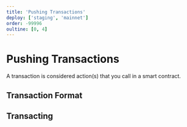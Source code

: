 ```yaml
---
title: 'Pushing Transactions'
deploy: ['staging', 'mainnet']
order: -99996
oultine: [0, 4]
---
```


# Pushing Transactions

A transaction is considered action(s) that you call in a smart contract.

## Transaction Format

## Transacting